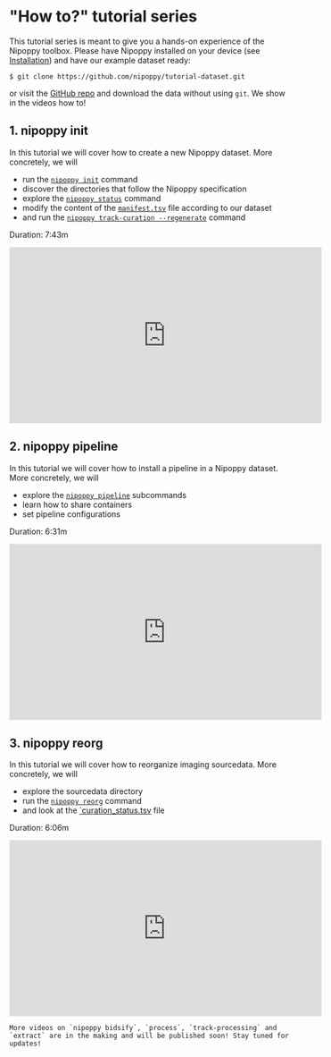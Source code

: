 # "How to?" tutorial series

This tutorial series is meant to give you a hands-on experience of the Nipoppy toolbox. Please have Nipoppy installed on your device (see [Installation](../../overview/installation.md)) and have our example dataset ready:

```{code-block} console
$ git clone https://github.com/nipoppy/tutorial-dataset.git
```

or visit the [GitHub repo](https://github.com/nipoppy/tutorial-dataset) and download the data without using `git`. We show in the videos how to!

## 1. nipoppy init

In this tutorial we will cover how to create a new Nipoppy dataset. More concretely, we will
- run the [`nipoppy init`](../../cli_reference/init.rst) command
- discover the directories that follow the Nipoppy specification
- explore the [`nipoppy status`](../../cli_reference/status.rst) command
- modify the content of the [`manifest.tsv`](../../explanations/manifest.md) file according to our dataset
- and run the [`nipoppy track-curation --regenerate`](../../cli_reference/track_curation.rst) command

Duration: 7:43m

<iframe width="560" height="315" src="https://www.youtube.com/embed/POHCcIHEezE?si=HYgD75sE0kwY0wIu" title="YouTube video player" frameborder="0" allow="accelerometer; autoplay; clipboard-write; encrypted-media; gyroscope; picture-in-picture; web-share" referrerpolicy="strict-origin-when-cross-origin" allowfullscreen></iframe>

## 2. nipoppy pipeline

In this tutorial we will cover how to install a pipeline in a Nipoppy dataset. More concretely, we will
- explore the [`nipoppy pipeline`](../../cli_reference/pipeline_install.rst) subcommands
- learn how to share containers
- set pipeline configurations

Duration: 6:31m

<iframe width="560" height="315" src="https://www.youtube.com/embed/5egRvhzQR2g?si=P6FChitCH2qbkTOK" title="YouTube video player" frameborder="0" allow="accelerometer; autoplay; clipboard-write; encrypted-media; gyroscope; picture-in-picture; web-share" referrerpolicy="strict-origin-when-cross-origin" allowfullscreen></iframe>

## 3. nipoppy reorg

In this tutorial we will cover how to reorganize imaging sourcedata. More concretely, we will
- explore the sourcedata directory
- run the [`nipoppy reorg`](../../cli_reference/reorg.rst) command
- and look at the [`curation_status.tsv](../../glossary.md) file

Duration: 6:06m

<iframe width="560" height="315" src="https://www.youtube.com/embed/udA0FxuMJoc?si=miTxSK9MTpbgvWbl" title="YouTube video player" frameborder="0" allow="accelerometer; autoplay; clipboard-write; encrypted-media; gyroscope; picture-in-picture; web-share" referrerpolicy="strict-origin-when-cross-origin" allowfullscreen></iframe>

```{attention}
More videos on `nipoppy bidsify`, `process`, `track-processing` and `extract` are in the making and will be published soon! Stay tuned for updates!
```
